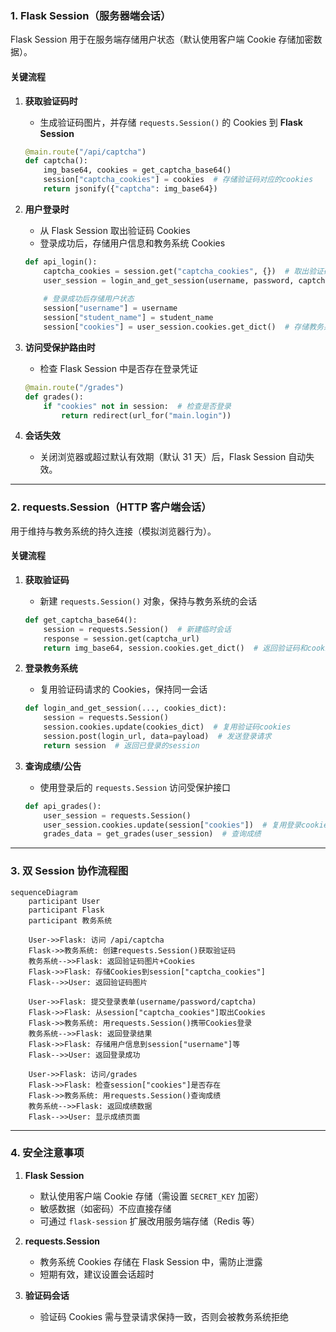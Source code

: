
### **1. Flask Session（服务器端会话）**

Flask Session 用于在服务端存储用户状态（默认使用客户端 Cookie 存储加密数据）。

#### **关键流程**

1. **获取验证码时**  
   - 生成验证码图片，并存储 `requests.Session()` 的 Cookies 到 **Flask Session**  

   ```python
   @main.route("/api/captcha")
   def captcha():
       img_base64, cookies = get_captcha_base64()
       session["captcha_cookies"] = cookies  # 存储验证码对应的cookies
       return jsonify({"captcha": img_base64})
   ```

2. **用户登录时**  
   - 从 Flask Session 取出验证码 Cookies  
   - 登录成功后，存储用户信息和教务系统 Cookies  

   ```python
   def api_login():
       captcha_cookies = session.get("captcha_cookies", {})  # 取出验证码cookies
       user_session = login_and_get_session(username, password, captcha_code, captcha_cookies)
       
       # 登录成功后存储用户状态
       session["username"] = username
       session["student_name"] = student_name
       session["cookies"] = user_session.cookies.get_dict()  # 存储教务系统cookies
   ```

3. **访问受保护路由时**  
   - 检查 Flask Session 中是否存在登录凭证  

   ```python
   @main.route("/grades")
   def grades():
       if "cookies" not in session:  # 检查是否登录
           return redirect(url_for("main.login"))
   ```

4. **会话失效**  
   - 关闭浏览器或超过默认有效期（默认 31 天）后，Flask Session 自动失效。

---

### **2. requests.Session（HTTP 客户端会话）**

用于维持与教务系统的持久连接（模拟浏览器行为）。

#### **关键流程**

1. **获取验证码**  
   - 新建 `requests.Session()` 对象，保持与教务系统的会话  

   ```python
   def get_captcha_base64():
       session = requests.Session()  # 新建临时会话
       response = session.get(captcha_url)
       return img_base64, session.cookies.get_dict()  # 返回验证码和cookies
   ```

2. **登录教务系统**  
   - 复用验证码请求的 Cookies，保持同一会话  

   ```python
   def login_and_get_session(..., cookies_dict):
       session = requests.Session()
       session.cookies.update(cookies_dict)  # 复用验证码cookies
       session.post(login_url, data=payload)  # 发送登录请求
       return session  # 返回已登录的session
   ```

3. **查询成绩/公告**  
   - 使用登录后的 `requests.Session` 访问受保护接口  

   ```python
   def api_grades():
       user_session = requests.Session()
       user_session.cookies.update(session["cookies"])  # 复用登录cookies
       grades_data = get_grades(user_session)  # 查询成绩
   ```

---

### **3. 双 Session 协作流程图**

```mermaid
sequenceDiagram
    participant User
    participant Flask
    participant 教务系统

    User->>Flask: 访问 /api/captcha
    Flask->>教务系统: 创建requests.Session()获取验证码
    教务系统-->>Flask: 返回验证码图片+Cookies
    Flask->>Flask: 存储Cookies到session["captcha_cookies"]
    Flask-->>User: 返回验证码图片

    User->>Flask: 提交登录表单(username/password/captcha)
    Flask->>Flask: 从session["captcha_cookies"]取出Cookies
    Flask->>教务系统: 用requests.Session()携带Cookies登录
    教务系统-->>Flask: 返回登录结果
    Flask->>Flask: 存储用户信息到session["username"]等
    Flask-->>User: 返回登录成功

    User->>Flask: 访问/grades
    Flask->>Flask: 检查session["cookies"]是否存在
    Flask->>教务系统: 用requests.Session()查询成绩
    教务系统-->>Flask: 返回成绩数据
    Flask-->>User: 显示成绩页面
```

---

### **4. 安全注意事项**

1. **Flask Session**  
   - 默认使用客户端 Cookie 存储（需设置 `SECRET_KEY` 加密）  
   - 敏感数据（如密码）不应直接存储  
   - 可通过 `flask-session` 扩展改用服务端存储（Redis 等）

2. **requests.Session**  
   - 教务系统 Cookies 存储在 Flask Session 中，需防止泄露  
   - 短期有效，建议设置会话超时  

3. **验证码会话**  
   - 验证码 Cookies 需与登录请求保持一致，否则会被教务系统拒绝  

